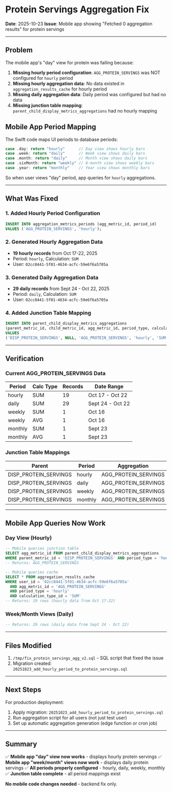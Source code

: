 # Protein Servings Aggregation Fix

**Date**: 2025-10-23
**Issue**: Mobile app showing "Fetched 0 aggregation results" for protein servings

---

## Problem

The mobile app's "day" view for protein was failing because:

1. **Missing hourly period configuration**: `AGG_PROTEIN_SERVINGS` was NOT configured for `hourly` period
2. **Missing hourly aggregation data**: No data existed in `aggregation_results_cache` for hourly period
3. **Missing daily aggregation data**: Daily period was configured but had no data
4. **Missing junction table mapping**: `parent_child_display_metrics_aggregations` had no hourly mapping

## Mobile App Period Mapping

The Swift code maps UI periods to database periods:
```swift
case .day: return "hourly"      // Day view shows hourly bars
case .week: return "daily"      // Week view shows daily bars
case .month: return "daily"     // Month view shows daily bars
case .sixMonth: return "weekly" // 6-month view shows weekly bars
case .year: return "monthly"    // Year view shows monthly bars
```

So when user views "day" period, app queries for `hourly` aggregations.

---

## What Was Fixed

### 1. Added Hourly Period Configuration
```sql
INSERT INTO aggregation_metrics_periods (agg_metric_id, period_id)
VALUES ('AGG_PROTEIN_SERVINGS', 'hourly');
```

### 2. Generated Hourly Aggregation Data
- **19 hourly records** from Oct 17-22, 2025
- Period: `hourly`, Calculation: `SUM`
- User: `02cc8441-5f01-4634-acfc-59e6f6a5705a`

### 3. Generated Daily Aggregation Data
- **29 daily records** from Sept 24 - Oct 22, 2025
- Period: `daily`, Calculation: `SUM`
- User: `02cc8441-5f01-4634-acfc-59e6f6a5705a`

### 4. Added Junction Table Mapping
```sql
INSERT INTO parent_child_display_metrics_aggregations
(parent_metric_id, child_metric_id, agg_metric_id, period_type, calculation_type_id)
VALUES
('DISP_PROTEIN_SERVINGS', NULL, 'AGG_PROTEIN_SERVINGS', 'hourly', 'SUM');
```

---

## Verification

### Current AGG_PROTEIN_SERVINGS Data

| Period | Calc Type | Records | Date Range |
|--------|-----------|---------|------------|
| hourly | SUM | 19 | Oct 17 - Oct 22 |
| daily | SUM | 29 | Sept 24 - Oct 22 |
| weekly | SUM | 1 | Oct 16 |
| weekly | AVG | 1 | Oct 16 |
| monthly | SUM | 1 | Sept 23 |
| monthly | AVG | 1 | Sept 23 |

### Junction Table Mappings

| Parent | Period | Aggregation | Calc |
|--------|--------|-------------|------|
| DISP_PROTEIN_SERVINGS | hourly | AGG_PROTEIN_SERVINGS | SUM |
| DISP_PROTEIN_SERVINGS | daily | AGG_PROTEIN_SERVINGS | SUM |
| DISP_PROTEIN_SERVINGS | weekly | AGG_PROTEIN_SERVINGS | SUM |
| DISP_PROTEIN_SERVINGS | monthly | AGG_PROTEIN_SERVINGS | SUM |

---

## Mobile App Queries Now Work

### Day View (Hourly)
```sql
-- Mobile queries junction table
SELECT agg_metric_id FROM parent_child_display_metrics_aggregations
WHERE parent_metric_id = 'DISP_PROTEIN_SERVINGS' AND period_type = 'hourly'
-- Returns: AGG_PROTEIN_SERVINGS

-- Mobile queries cache
SELECT * FROM aggregation_results_cache
WHERE user_id = '02cc8441-5f01-4634-acfc-59e6f6a5705a'
  AND agg_metric_id = 'AGG_PROTEIN_SERVINGS'
  AND period_type = 'hourly'
  AND calculation_type_id = 'SUM'
-- Returns: 19 rows (hourly data from Oct 17-22)
```

### Week/Month Views (Daily)
```sql
-- Returns: 29 rows (daily data from Sept 24 - Oct 22)
```

---

## Files Modified

1. `/tmp/fix_protein_servings_agg_v2.sql` - SQL script that fixed the issue
2. Migration created: `20251023_add_hourly_period_to_protein_servings.sql`

---

## Next Steps

For production deployment:
1. Apply migration: `20251023_add_hourly_period_to_protein_servings.sql`
2. Run aggregation script for all users (not just test user)
3. Set up automatic aggregation generation (edge function or cron job)

---

## Summary

✅ **Mobile app "day" view now works** - displays hourly protein servings
✅ **Mobile app "week/month" views now work** - displays daily protein servings
✅ **All periods properly configured** - hourly, daily, weekly, monthly
✅ **Junction table complete** - all period mappings exist

**No mobile code changes needed** - backend fix only.

